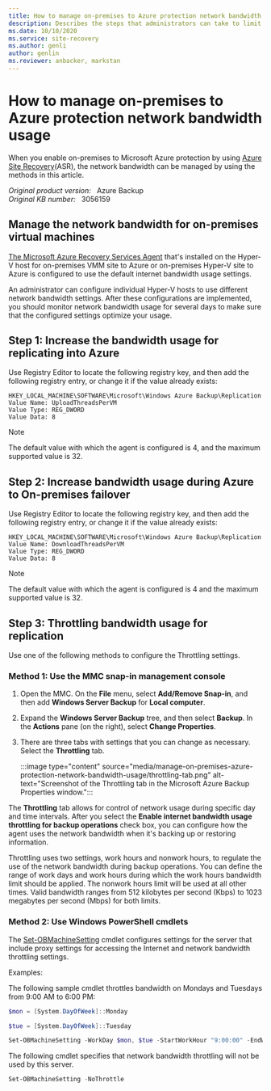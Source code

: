 ```yaml
---
title: How to manage on-premises to Azure protection network bandwidth usage
description: Describes the steps that administrators can take to limit network bandwidth usage while using Azure Site Recovery on-premises to Microsoft Azure protection.
ms.date: 10/10/2020
ms.service: site-recovery
ms.author: genli
author: genlin
ms.reviewer: anbacker, markstan
---
```

# How to manage on-premises to Azure protection network bandwidth usage

When you enable on-premises to Microsoft Azure protection by using [Azure Site Recovery](https://azure.microsoft.com/services/site-recovery/)(ASR), the network bandwidth can be managed by using the methods in this article.

_Original product version:_ &nbsp; Azure Backup  
_Original KB number:_ &nbsp; 3056159

## Manage the network bandwidth for on-premises virtual machines

[The Microsoft Azure Recovery Services Agent](https://go.microsoft.com/fwlink/?linkid=399336) that's installed on the Hyper-V host for on-premises VMM site to Azure or on-premises Hyper-V site to Azure is configured to use the default internet bandwidth usage settings.

An administrator can configure individual Hyper-V hosts to use different network bandwidth settings. After these configurations are implemented, you should monitor network bandwidth usage for several days to make sure that the configured settings optimize your usage.

## Step 1: Increase the bandwidth usage for replicating into Azure

Use Registry Editor to locate the following registry key, and then add the following registry entry, or change it if the value already exists:

```reg
HKEY_LOCAL_MACHINE\SOFTWARE\Microsoft\Windows Azure Backup\Replication  
Value Name: UploadThreadsPerVM  
Value Type: REG_DWORD  
Value Data: 8  
```

> [!NOTE]
> The default value with which the agent is configured is 4, and the maximum supported value is 32.

## Step 2: Increase bandwidth usage during Azure to On-premises failover

Use Registry Editor to locate the following registry key, and then add the following registry entry, or change it if the value already exists:

```reg
HKEY_LOCAL_MACHINE\SOFTWARE\Microsoft\Windows Azure Backup\Replication
Value Name: DownloadThreadsPerVM 
Value Type: REG_DWORD 
Value Data: 8 
```

> [!NOTE]
> The default value with which the agent is configured is 4 and the maximum supported value is 32.

## Step 3: Throttling bandwidth usage for replication

Use one of the following methods to configure the Throttling settings.  

### Method 1: Use the MMC snap-in management console

1. Open the MMC. On the **File** menu, select **Add/Remove Snap-in**, and then add **Windows Server Backup** for **Local computer**.
2. Expand the **Windows Server Backup**  tree, and then select **Backup**. In the **Actions**  pane (on the right), select **Change Properties**.
3. There are three tabs with settings that you can change as necessary. Select the **Throttling** tab.

    :::image type="content" source="media/manage-on-premises-azure-protection-network-bandwidth-usage/throttling-tab.png" alt-text="Screenshot of the Throttling tab in the Microsoft Azure Backup Properties window.":::

The **Throttling** tab allows for control of network usage during specific day and time intervals. After you select the **Enable internet bandwidth usage throttling for backup operations**  check box, you can configure how the agent uses the network bandwidth when it's backing up or restoring information.

Throttling uses two settings, work hours and nonwork hours, to regulate the use of the network bandwidth during backup operations. You can define the range of work days and work hours during which the work hours bandwidth limit should be applied. The nonwork hours limit will be used at all other times. Valid bandwidth ranges from 512 kilobytes per second (Kbps) to 1023 megabytes per second (Mbps) for both limits.  

### Method 2: Use Windows PowerShell cmdlets

The [Set-OBMachineSetting](https://technet.microsoft.com/library/hh770409.aspx) cmdlet configures settings for the server that include proxy settings for accessing the Internet and network bandwidth throttling settings.

Examples:

The following sample cmdlet throttles bandwidth on Mondays and Tuesdays from 9:00 AM to 6:00 PM:

```powershell
$mon = [System.DayOfWeek]::Monday 

$tue = [System.DayOfWeek]::Tuesday

Set-OBMachineSetting -WorkDay $mon, $tue -StartWorkHour "9:00:00" -EndWorkHour "18:00:00" -WorkHourBandwidth (512*1024) -NonWorkHourBandwidth (2048*1024)
```

The following cmdlet specifies that network bandwidth throttling will not be used by this server.

```powershell
Set-OBMachineSetting -NoThrottle
```
